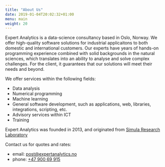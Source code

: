 ```yaml
---
title: "About Us"
date: 2019-01-04T20:02:32+01:00
menu: main
weight: 20
---
```


Expert Analytics is a data-science consultancy based in Oslo, Norway. We offer
high-quality software solutions for industrial applicaitons to both domestic and
international customers. Our experts have years of hands-on programming experience
combined with solid backgrounds in the natural sciences, which translates into an
ability to analyse and solve complex challenges. For the client, it guarantees
that our solutions will meet their needs and beyond.

We offer services within the following fields:

- Data analysis
- Numerical programming
- Machine learning
- General software development, such as applications, web, libraries,
  integrations, scripting, etc.
- Advisory services within ICT
- Training

Expert Analytics was founded in 2013, and originated from [Simula Research
Laboratory](https://www.simula.no) 

Contact us for quotes and rates:

- email: [post@expertanalytics.no](mailto:post@expertanalytics.no)
- phone: [+47 900 69 915](tel:+4790069915)
